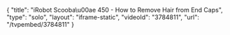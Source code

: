 {
    "title": "iRobot Scooba\u00ae 450 - How to Remove Hair from End Caps",
    "type": "solo",
    "layout": "iframe-static",
    "videoId": "3784811",
    "url": "\/tvpembed\/3784811"
}
